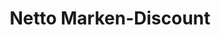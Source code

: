 ---
title: "Netto Marken-Discount"
url: /pulsnitz/netto-marken-discount-dresdener-strasse/
shop: Supermarkt
---